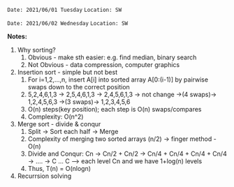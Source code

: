 `Date: 2021/06/01 Tuesday` 
`Location: SW`

`Date: 2021/06/02 Wednesday` 
`Location: SW`

**Notes:**
1. Why sorting?
    1) Obvious - make sth easier: e.g. find median, binary search
    2) Not Obvious - data compression, computer graphics  
2. Insertion sort - simple but not best
     1) For i=1,2,...,n, insert A[i] into sorted array A[0:(i-1)] by pairwise swaps down to the correct position
     2) 5,2,4,6,1,3 -> 2,5,4,6,1,3 -> 2,4,5,6,1,3 -> not change ->(4 swaps)-> 1,2,4,5,6,3 ->(3 swaps)-> 1,2,3,4,5,6
     3) O(n) steps(key position); each step is O(n) swaps/compares
     4) Complexity: O(n^2)
3. Merge sort - divide & conqur
     1) Split -> Sort each half -> Merge
     2) Complexity of merging two sorted arrays (n/2) -> finger method - O(n)
     3) Divide and Conqur: Cn -> Cn/2 + Cn/2 -> Cn/4 + Cn/4 + Cn/4 + Cn/4 -> .... -> C ... C --> each level Cn and we have 1+log(n) levels
     4) Thus, T(n) = O(nlogn)
5. Recurrsion solving 

